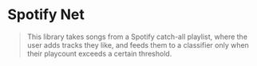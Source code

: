 # Spotify Net
> This library takes songs from a Spotify catch-all playlist, where the user adds tracks they like, and feeds them to a classifier only when their playcount exceeds a certain threshold.

